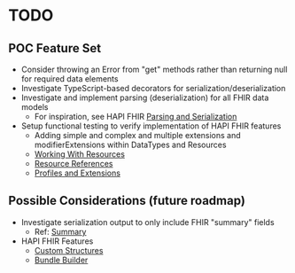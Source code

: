 # TODO

## POC Feature Set

- Consider throwing an Error from "get" methods rather than returning null for required data elements
- Investigate TypeScript-based decorators for serialization/deserialization
- Investigate and implement parsing (deserialization) for all FHIR data models
  - For inspiration, see HAPI FHIR [Parsing and Serialization](https://hapifhir.io/hapi-fhir/docs/model/parsers.html)
- Setup functional testing to verify implementation of HAPI FHIR features
  - Adding simple and complex and multiple extensions and modifierExtensions within DataTypes and Resources
  - [Working With Resources](https://hapifhir.io/hapi-fhir/docs/model/working_with_resources.html)
  - [Resource References](https://hapifhir.io/hapi-fhir/docs/model/references.html)
  - [Profiles and Extensions](https://hapifhir.io/hapi-fhir/docs/model/profiles_and_extensions.html)

## Possible Considerations (future roadmap)

- Investigate serialization output to only include FHIR "summary" fields
  - Ref: [Summary](https://hl7.org/fhir/r4/search.html#summary)
- HAPI FHIR Features
  - [Custom Structures](https://hapifhir.io/hapi-fhir/docs/model/custom_structures.html)
  - [Bundle Builder](https://hapifhir.io/hapi-fhir/docs/model/bundle_builder.html)
